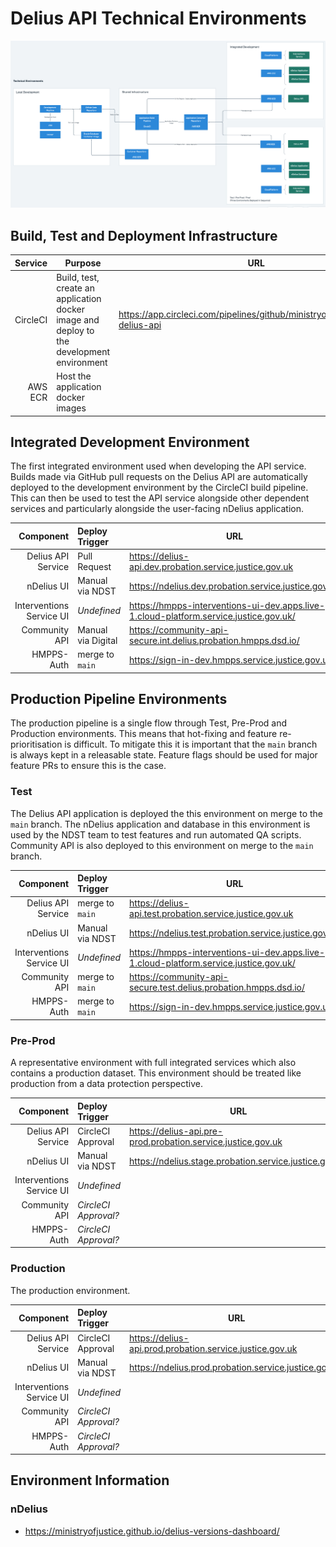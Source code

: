 # Delius API Technical Environments

![Technical Environment Overview](../img/technical-environments-overview.png)

## Build, Test and Deployment Infrastructure 

|  Service | Purpose                                                                                   | URL                                                                          |
|---------:|-------------------------------------------------------------------------------------------|------------------------------------------------------------------------------|
| CircleCI | Build, test, create an application docker image and deploy to the development environment | https://app.circleci.com/pipelines/github/ministryofjustice/hmpps-delius-api |
|  AWS ECR | Host the application docker images                                                        |                                                                              |

## Integrated Development Environment

The first integrated environment used when developing the API service. Builds
made via GitHub pull requests on the Delius API are automatically deployed to
the development environment by the CircleCI build pipeline. This can then be
used to test the API service alongside other dependent services and
particularly alongside the user-facing nDelius application.

|                Component | Deploy Trigger     | URL                                                                                   |
|-------------------------:|:-------------------|---------------------------------------------------------------------------------------|
|       Delius API Service | Pull Request       | https://delius-api.dev.probation.service.justice.gov.uk                               |
|               nDelius UI | Manual via NDST    | https://ndelius.dev.probation.service.justice.gov.uk                                  |
| Interventions Service UI | _Undefined_        | https://hmpps-interventions-ui-dev.apps.live-1.cloud-platform.service.justice.gov.uk/ |
|            Community API | Manual via Digital | https://community-api-secure.int.delius.probation.hmpps.dsd.io/                       |
|               HMPPS-Auth | merge to `main`    | https://sign-in-dev.hmpps.service.justice.gov.uk/                                     |

## Production Pipeline Environments 

The production pipeline is a single flow through Test, Pre-Prod and Production
environments. This means that hot-fixing and feature re-prioritisation is
difficult. To mitigate this it is important that the `main` branch is always
kept in a releasable state. Feature flags should be used for major feature PRs
to ensure this is the case. 

### Test 

The Delius API application is deployed the this environment on merge to the
`main` branch. The nDelius application and database in this environment is
used by the NDST team to test features and run automated QA scripts. Community
API is also deployed to this environment on merge to the `main` branch. 

|                Component | Deploy Trigger  | URL                                                                                   |
|-------------------------:|:----------------|---------------------------------------------------------------------------------------|
|       Delius API Service | merge to `main` | https://delius-api.test.probation.service.justice.gov.uk                              |
|               nDelius UI | Manual via NDST | https://ndelius.test.probation.service.justice.gov.uk                                 |
| Interventions Service UI | _Undefined_     | https://hmpps-interventions-ui-dev.apps.live-1.cloud-platform.service.justice.gov.uk/ |
|            Community API | merge to `main` | https://community-api-secure.test.delius.probation.hmpps.dsd.io/                      |
|               HMPPS-Auth | merge to `main` | https://sign-in-dev.hmpps.service.justice.gov.uk/                                     |

### Pre-Prod 

A representative environment with full integrated services which also contains a
production dataset. This environment should be treated like production from a
data protection perspective.

|                Component | Deploy Trigger       | URL                                                          |
|-------------------------:|:---------------------|--------------------------------------------------------------|
|       Delius API Service | CircleCI Approval    | https://delius-api.pre-prod.probation.service.justice.gov.uk |
|               nDelius UI | Manual via NDST      | https://ndelius.stage.probation.service.justice.gov.uk       |
| Interventions Service UI | _Undefined_          |                                                              |
|            Community API | _CircleCI Approval?_ |                                                              |
|               HMPPS-Auth | _CircleCI Approval?_ |                                                              |
    
### Production

The production environment. 

|                Component | Deploy Trigger       | URL                                                      |
|-------------------------:|:---------------------|----------------------------------------------------------|
|       Delius API Service | CircleCI Approval    | https://delius-api.prod.probation.service.justice.gov.uk |
|               nDelius UI | Manual via NDST      | https://ndelius.prod.probation.service.justice.gov.uk    |
| Interventions Service UI | _Undefined_          |                                                          |
|            Community API | _CircleCI Approval?_ |                                                          |
|               HMPPS-Auth | _CircleCI Approval?_ |                                                          |

## Environment Information

### nDelius 

- https://ministryofjustice.github.io/delius-versions-dashboard/

